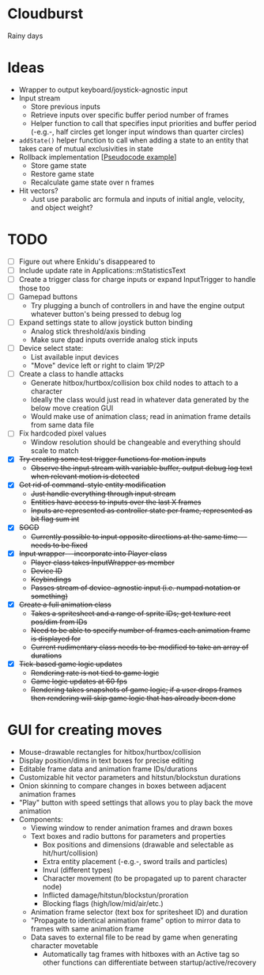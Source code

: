 # Cloudburst
Rainy days

# Ideas
- Wrapper to output keyboard/joystick-agnostic input
- Input stream
	- Store previous inputs
	- Retrieve inputs over specific buffer period number of frames
	- Helper function to call that specifies input priorities and buffer period (-e.g.-, half circles get longer input windows than quarter circles)
- `addState()` helper function to call when adding a state to an entity that takes care of mutual exclusivities in state
- Rollback implementation [[Pseudocode example](https://gist.github.com/rcmagic/f8d76bca32b5609e85ab156db38387e9)]
	- Store game state
	- Restore game state
	- Recalculate game state over n frames
- Hit vectors?
	- Just use parabolic arc formula and inputs of initial angle, velocity, and object weight?

# TODO
- [ ] Figure out where Enkidu's disappeared to
- [ ] Include update rate in Applications::mStatisticsText
- [ ] Create a trigger class for charge inputs or expand InputTrigger to handle those too
- [ ] Gamepad buttons
	- Try plugging a bunch of controllers in and have the engine output whatever button's being pressed to debug log
- [ ] Expand settings state to allow joystick button binding
	- Analog stick threshold/axis binding
	- Make sure dpad inputs override analog stick inputs
- [ ] Device select state: 
	- List available input devices
	- "Move" device left or right to claim 1P/2P
- [ ] Create a class to handle attacks
	- Generate hitbox/hurtbox/collision box child nodes to attach to a character 
	- Ideally the class would just read in whatever data generated by the below move creation GUI
	- Would make use of animation class; read in animation frame details from same data file
- [ ] Fix hardcoded pixel values
	- Window resolution should be changeable and everything should scale to match
- [X] ~~Try creating some test trigger functions for motion inputs~~
	- ~~Observe the input stream with variable buffer, output debug log text when relevant motion is detected~~
- [X] ~~Get rid of command-style entity modification~~
	- ~~Just handle everything through input stream~~
	- ~~Entities have access to inputs over the last X frames~~
	- ~~Inputs are represented as controller state per frame, represented as bit flag sum int~~
- [X] ~~SOCD~~
	- ~~Currently possible to input opposite directions at the same time---needs to be fixed~~
- [X] ~~Input wrapper---incorporate into Player class~~
	- ~~Player class takes InputWrapper as member~~
	- ~~Device ID~~
	- ~~Keybindings~~
	- ~~Passes stream of device-agnostic input (i.e. numpad notation or something)~~
- [X] ~~Create a full animation class~~
	- ~~Takes a spritesheet and a range of sprite IDs; get texture rect pos/dim from IDs~~
	- ~~Need to be able to specify number of frames each animation frame is displayed for~~
	- ~~Current rudimentary class needs to be modified to take an array of durations~~
- [X] ~~Tick-based game logic updates~~
	- ~~Rendering rate is not tied to game logic~~
	- ~~Game logic updates at 60 fps~~
	- ~~Rendering takes snapshots of game logic; if a user drops frames then rendering will skip game logic that has already been done~~

# GUI for creating moves
- Mouse-drawable rectangles for hitbox/hurtbox/collision
- Display position/dims in text boxes for precise editing
- Editable frame data and animation frame IDs/durations
- Customizable hit vector parameters and hitstun/blockstun durations
- Onion skinning to compare changes in boxes between adjacent animation frames
- "Play" button with speed settings that allows you to play back the move animation
- Components:
	- Viewing window to render animation frames and drawn boxes
	- Text boxes and radio buttons for parameters and properties
		- Box positions and dimensions (drawable and selectable as hit/hurt/collision)
		- Extra entity placement (-e.g.-, sword trails and particles)
		- Invul (different types)
		- Character movement (to be propagated up to parent character node)
		- Inflicted damage/hitstun/blockstun/proration
		- Blocking flags (high/low/mid/air/etc.)
	- Animation frame selector (text box for spritesheet ID) and duration
	- "Propagate to identical animation frame" option to mirror data to frames with same animation frame
	- Data saves to external file to be read by game when generating character movetable
		- Automatically tag frames with hitboxes with an Active tag so other functions can differentiate between startup/active/recovery
